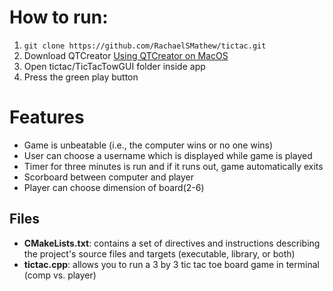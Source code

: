 # How to run:
1. `git clone https://github.com/RachaelSMathew/tictac.git`
2. Download QTCreator [Using QTCreator on MacOS](https://web.stanford.edu/dept/cs_edu/resources/qt/install-mac)
3. Open tictac/TicTacTowGUI folder inside app
4. Press the green play button 

# Features 
- Game is unbeatable (i.e., the computer wins or no one wins)
- User can choose a username which is displayed while game is played
- Timer for three minutes is run and if it runs out, game automatically exits
- Scorboard between computer and player
- Player can choose dimension of board(2-6)

## Files
- **CMakeLists.txt**: contains a set of directives and instructions describing the project's source files and targets (executable, library, or both)
- **tictac.cpp**: allows you to run a 3 by 3 tic tac toe board game in terminal (comp vs. player)



